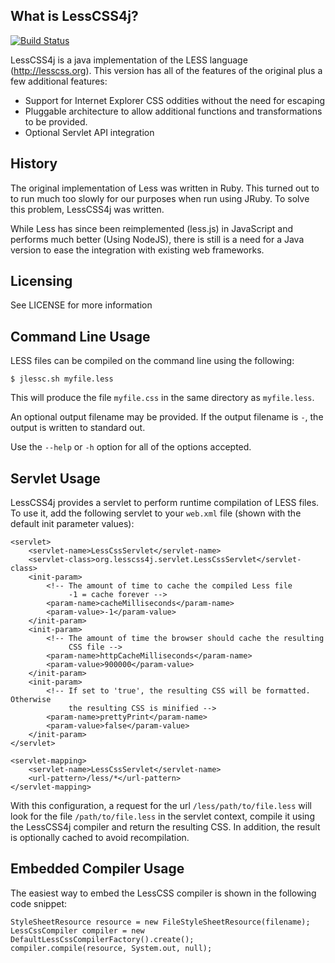 What is LessCSS4j?
------------------

[![Build Status](https://secure.travis-ci.org/realityforge/lesscss4j.png?branch=master)](http://travis-ci.org/realityforge/lesscss4j)

LessCSS4j is a java implementation of the LESS language (http://lesscss.org).
This version has all of the features of the original plus a few additional
features:

* Support for Internet Explorer CSS oddities without the need for escaping
* Pluggable architecture to allow additional functions and transformations
  to be provided.
* Optional Servlet API integration

History
-------

The original implementation of Less was written in Ruby.  This turned out to to
run much too slowly for our purposes when run using JRuby. To solve this
problem, LessCSS4j was written.

While Less has since been reimplemented (less.js) in JavaScript and performs
much better (Using NodeJS), there is still is a need for a Java version to ease
the integration with existing web frameworks.


Licensing
---------

See LICENSE for more information


Command Line Usage
------------------

LESS files can be compiled on the command line using the following:

    $ jlessc.sh myfile.less

This will produce the file `myfile.css` in the same directory as `myfile.less`.

An optional output filename may be provided. If the output filename is `-`, the
output is written to standard out.

Use the `--help` or `-h` option for all of the options accepted.


Servlet Usage
-------------

LessCSS4j provides a servlet to perform runtime compilation of LESS files.  To
use it, add the following servlet to your `web.xml` file (shown with the default
init parameter values):

    <servlet>
        <servlet-name>LessCssServlet</servlet-name>
        <servlet-class>org.lesscss4j.servlet.LessCssServlet</servlet-class>
        <init-param>
            <!-- The amount of time to cache the compiled Less file
                 -1 = cache forever -->
            <param-name>cacheMilliseconds</param-name>
            <param-value>-1</param-value>
        </init-param>
        <init-param>
            <!-- The amount of time the browser should cache the resulting
                 CSS file -->
            <param-name>httpCacheMilliseconds</param-name>
            <param-value>900000</param-value>
        </init-param>
        <init-param>
            <!-- If set to 'true', the resulting CSS will be formatted. Otherwise
                 the resulting CSS is minified -->
            <param-name>prettyPrint</param-name>
            <param-value>false</param-value>
        </init-param>
    </servlet>

    <servlet-mapping>
        <servlet-name>LessCssServlet</servlet-name>
        <url-pattern>/less/*</url-pattern>
    </servlet-mapping>

With this configuration, a request for the url `/less/path/to/file.less` will
look for the file `/path/to/file.less` in the servlet context, compile it using
the LessCSS4j compiler and return the resulting CSS.  In addition, the result
is optionally cached to avoid recompilation.

Embedded Compiler Usage
-----------------------

The easiest way to embed the LessCSS compiler is shown in the following code
snippet:

    StyleSheetResource resource = new FileStyleSheetResource(filename);
    LessCssCompiler compiler = new DefaultLessCssCompilerFactory().create();
    compiler.compile(resource, System.out, null);
